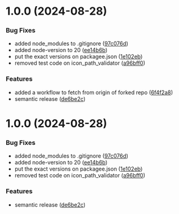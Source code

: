 # 1.0.0 (2024-08-28)


### Bug Fixes

* added node_modules to .gitignore ([97c076d](https://github.com/berishaerblin/webappanalyzer/commit/97c076df025dabcf34d2b5add464b51eb5bb70f1))
* added node-version to 20 ([ee14b6b](https://github.com/berishaerblin/webappanalyzer/commit/ee14b6b1d11c5b582ecdbb32c4c5e9be96367988))
* put the exact versions on packagee.json ([1e102eb](https://github.com/berishaerblin/webappanalyzer/commit/1e102ebc697142b6dc2945122a573b0cf9c2fb4c))
* removed test code on icon_path_validator ([a96bff0](https://github.com/berishaerblin/webappanalyzer/commit/a96bff08a1b4f114f48ed52e4db3808197a7293d))


### Features

* added a workflow to fetch from origin of forked repo ([6f4f2a8](https://github.com/berishaerblin/webappanalyzer/commit/6f4f2a8944204ba96a03920c096015ecb43caae5))
* semantic release ([de6be2c](https://github.com/berishaerblin/webappanalyzer/commit/de6be2c3216c7e59b386122420ce321a6f171680))

# 1.0.0 (2024-08-28)


### Bug Fixes

* added node_modules to .gitignore ([97c076d](https://github.com/berishaerblin/webappanalyzer/commit/97c076df025dabcf34d2b5add464b51eb5bb70f1))
* added node-version to 20 ([ee14b6b](https://github.com/berishaerblin/webappanalyzer/commit/ee14b6b1d11c5b582ecdbb32c4c5e9be96367988))
* put the exact versions on packagee.json ([1e102eb](https://github.com/berishaerblin/webappanalyzer/commit/1e102ebc697142b6dc2945122a573b0cf9c2fb4c))
* removed test code on icon_path_validator ([a96bff0](https://github.com/berishaerblin/webappanalyzer/commit/a96bff08a1b4f114f48ed52e4db3808197a7293d))


### Features

* semantic release ([de6be2c](https://github.com/berishaerblin/webappanalyzer/commit/de6be2c3216c7e59b386122420ce321a6f171680))
